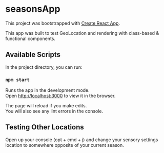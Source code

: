 # seasonsApp

This project was bootstrapped with [Create React App](https://github.com/facebook/create-react-app).

This app was built to test GeoLocation and rendering with class-based & functional components.

## Available Scripts

In the project directory, you can run:

### `npm start`

Runs the app in the development mode.<br />
Open [http://localhost:3000](http://localhost:3000) to view it in the browser.

The page will reload if you make edits.<br />
You will also see any lint errors in the console.

## Testing Other Locations

Open up your console (opt + cmd + j) and change your sensory settings location to somewhere opposite of your current season.